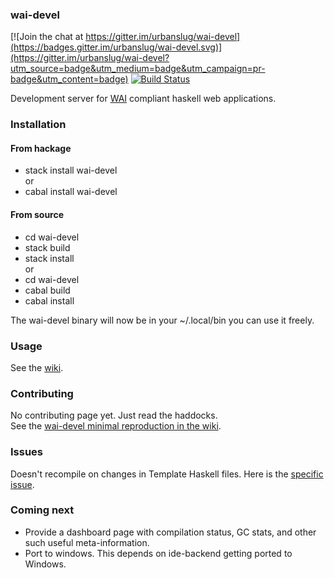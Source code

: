 ### wai-devel

[![Join the chat at https://gitter.im/urbanslug/wai-devel](https://badges.gitter.im/urbanslug/wai-devel.svg)](https://gitter.im/urbanslug/wai-devel?utm_source=badge&utm_medium=badge&utm_campaign=pr-badge&utm_content=badge)
[![Build Status](https://travis-ci.org/urbanslug/wai-devel.svg?branch=master)](https://travis-ci.org/urbanslug/wai-devel)

Development server for [WAI] compliant haskell web applications.

### Installation  
#### From hackage
- stack install wai-devel  
or  
- cabal install wai-devel  

#### From source  
- cd wai-devel
- stack build
- stack install  
or  
- cd wai-devel
- cabal build
- cabal install  

The wai-devel binary will now be in your ~/.local/bin you can use it freely.


### Usage
See the [wiki].

### Contributing
No contributing page yet. Just read the haddocks.  
See the [wai-devel minimal reproduction in the wiki].

### Issues
Doesn't recompile on changes in Template Haskell files. Here is the [specific issue].

### Coming next
- Provide a dashboard page with compilation status, GC stats, and other such useful meta-information.
- Port to windows. This depends on ide-backend getting ported to Windows.


[WAI]: http://www.yesodweb.com/book/web-application-interface
[wiki]: https://github.com/urbanslug/wai-devel/wiki
[specific issue]: https://github.com/fpco/ide-backend/issues/313
[wai-devel minimal reproduction in the wiki]: https://github.com/urbanslug/wai-devel/wiki/Minimal-reproduction.
